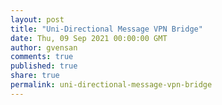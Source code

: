 ```yaml
---
layout: post
title: "Uni-Directional Message VPN Bridge"
date: Thu, 09 Sep 2021 00:00:00 GMT
author: gvensan
comments: true
published: true
share: true
permalink: uni-directional-message-vpn-bridge
---
```

